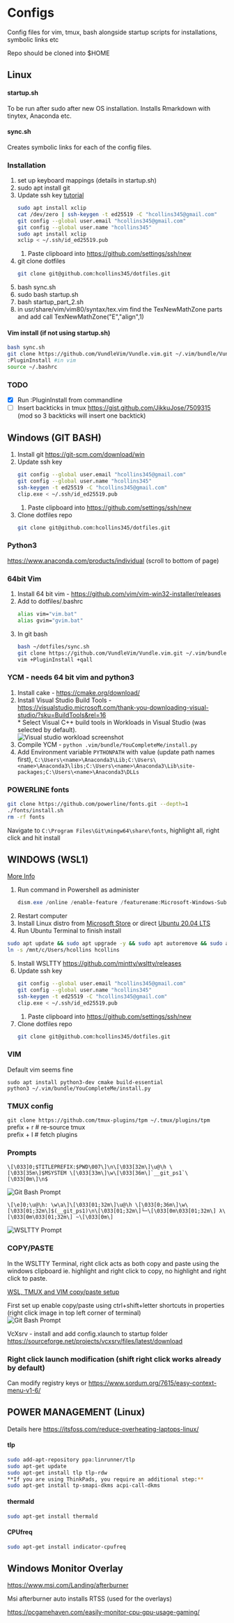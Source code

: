 Configs
=====================================================

Config files for vim, tmux, bash alongside startup scripts for
installations, symbolic links etc

Repo should be cloned into $HOME

Linux
-----------------------------------------------------

#### startup.sh
To be run after sudo after new OS installation. Installs Rmarkdown with
tinytex, Anaconda etc.

#### sync.sh
Creates symbolic links for each of the config files.

### Installation

1. set up keyboard mappings (details in startup.sh)
2. sudo apt install git 
3. Update ssh key [tutorial](https://help.github.com/articles/generating-a-new-ssh-key-and-adding-it-to-the-ssh-agent/)
    ```bash
    sudo apt install xclip
    cat /dev/zero | ssh-keygen -t ed25519 -C "hcollins345@gmail.com"
    git config --global user.email "hcollins345@gmail.com"
    git config --global user.name "hcollins345" 
    sudo apt install xclip
    xclip < ~/.ssh/id_ed25519.pub
    ```
    1. Paste clipboard into https://github.com/settings/ssh/new
4. git clone dotfiles
    ```bash
    git clone git@github.com:hcollins345/dotfiles.git
    ```
5. bash sync.sh
6. sudo bash startup.sh
7. bash startup_part_2.sh
8. in usr/share/vim/vim80/syntax/tex.vim find the TexNewMathZone parts and add 
      call TexNewMathZone("E","align",1)

#### Vim install (if not using startup.sh)
```bash
bash sync.sh 
git clone https://github.com/VundleVim/Vundle.vim.git ~/.vim/bundle/Vundle.vim
:PluginInstall #in vim
source ~/.bashrc
```

### TODO
- [x] Run :PluginInstall from commandline
- [ ] Insert backticks in tmux https://gist.github.com/JikkuJose/7509315
            (mod so 3 backticks will insert one backtick)

Windows (GIT BASH)
----------------------

1. Install git https://git-scm.com/download/win
2. Update ssh key 
    ```bash
    git config --global user.email "hcollins345@gmail.com" 
    git config --global user.name "hcollins345" 
    ssh-keygen -t ed25519 -C "hcollins345@gmail.com"
    clip.exe < ~/.ssh/id_ed25519.pub
    ```
    1. Paste clipboard into https://github.com/settings/ssh/new
3. Clone dotfiles repo
    ```bash
    git clone git@github.com:hcollins345/dotfiles.git
    ```
    
### Python3
https://www.anaconda.com/products/individual (scroll to bottom of page)

### 64bit Vim
1. Install 64 bit vim - https://github.com/vim/vim-win32-installer/releases
2. Add to dotfiles/.bashrc 
    ```bash
    alias vim="vim.bat"  
    alias gvim="gvim.bat"  
    ```
3. In git bash
    ```bash
    bash ~/dotfiles/sync.sh  
    git clone https://github.com/VundleVim/Vundle.vim.git ~/.vim/bundle/Vundle.vim
    vim +PluginInstall +qall
    ```

### YCM - needs 64 bit vim and python3
1. Install cake - https://cmake.org/download/
2. Install Visual Studio Build Tools - https://visualstudio.microsoft.com/thank-you-downloading-visual-studio/?sku=BuildTools&rel=16  
        * Select Visual C++ build tools in Workloads in Visual Studio (was selected by default).  
            ![Visual studio workload screenshot](https://github.com/hcollins345/random/blob/master/visual_studio_build_tools.png)
3. Compile YCM - ```python .vim/bundle/YouCompleteMe/install.py```
4. Add Environment variable ```PYTHONPATH``` with value (update path names first), ```C:\Users\<name>\Anaconda3\Lib;C:\Users\<name>\Anaconda3\libs;C:\Users\<name>\Anaconda3\Lib\site-packages;C:\Users\<name>\Anaconda3\DLLs```

### POWERLINE fonts
```bash
git clone https://github.com/powerline/fonts.git --depth=1
./fonts/install.sh
rm -rf fonts
```
Navigate to ```C:\Program Files\Git\mingw64\share\fonts```, highlight all, right click and hit install

WINDOWS (WSL1)
-------------------------------------------------------
[More Info](https://docs.microsoft.com/en-us/windows/wsl/install-win10)
1. Run command in Powershell as administer
    ```powershell
    dism.exe /online /enable-feature /featurename:Microsoft-Windows-Subsystem-Linux /all /norestart
    ```
2. Restart computer
3. Install Linux distro from [Microsoft Store](https://aka.ms/wslstore) or direct [Ubuntu 20.04 LTS](https://www.microsoft.com/store/apps/9n6svws3rx71)
4. Run Ubuntu Terminal to finish install
```bash
sudo apt update && sudo apt upgrade -y && sudo apt autoremove && sudo apt autoclean
ln -s /mnt/c/Users/hcollins hcollins
```
5. Install WSLTTY https://github.com/mintty/wsltty/releases
6. Update ssh key 
    ```bash
    git config --global user.email "hcollins345@gmail.com" 
    git config --global user.name "hcollins345" 
    ssh-keygen -t ed25519 -C "hcollins345@gmail.com"
    clip.exe < ~/.ssh/id_ed25519.pub
    ```
    1. Paste clipboard into https://github.com/settings/ssh/new
7. Clone dotfiles repo
    ```bash
    git clone git@github.com:hcollins345/dotfiles.git
    ```


### VIM
Default vim seems fine
```
sudo apt install python3-dev cmake build-essential
python3 ~/.vim/bundle/YouCompleteMe/install.py
```

### TMUX config
```git clone https://github.com/tmux-plugins/tpm ~/.tmux/plugins/tpm```  
prefix + r # re-source tmux  
prefix + I # fetch plugins

### Prompts
```
\[\033]0;$TITLEPREFIX:$PWD\007\]\n\[\033[32m\]\u@\h \[\033[35m\]$MSYSTEM \[\033[33m\]\w\[\033[36m\]`__git_ps1`\[\033[0m\]\n$
```  
![Git Bash Prompt](https://github.com/hcollins345/random/blob/master/PS1_gitbash.png)  

```
\[\e]0;\u@\h: \w\a\]\[\033[01;32m\]\u@\h \[\033[0;36m\]\w\[\033[01;32m\]$(__git_ps1)\n\[\033[01;32m\]└─\[\033[0m\033[01;32m\] λ\[\033[0m\033[01;32m\] ~\[\033[0m\]
```  
![WSLTTY Prompt](https://github.com/hcollins345/random/blob/master/PS1_WSLTTY.png)

### COPY/PASTE
In the WSLTTY Terminal, right click acts as both copy and paste using the windows clipboard ie. highlight and right click to copy, no highlight and right click to paste. 

[WSL, TMUX and VIM copy/paste setup](https://www.youtube.com/watch?v=_MgrjgQqDcE)

First set up enable copy/paste using ctrl+shift+letter shortcuts in properties (right click image in top left corner of terminal)  
![Git Bash Prompt](https://github.com/hcollins345/random/blob/master/WSLTTY_copy_paste_settings.png)

VcXsrv - install and add config.xlaunch to startup folder
https://sourceforge.net/projects/vcxsrv/files/latest/download

### Right click launch modification (shift right click works already by default)
Can modify registry keys or https://www.sordum.org/7615/easy-context-menu-v1-6/

POWER MANAGEMENT (Linux)
----------------------------------

Details here
https://itsfoss.com/reduce-overheating-laptops-linux/

#### tlp

```bash
sudo add-apt-repository ppa:linrunner/tlp
sudo apt-get update
sudo apt-get install tlp tlp-rdw
**If you are using ThinkPads, you require an additional step:**
sudo apt-get install tp-smapi-dkms acpi-call-dkms
```

#### thermald

```bash
sudo apt-get install thermald
```

#### CPUfreq

```bash
sudo apt-get install indicator-cpufreq
```

## Windows Monitor Overlay
https://www.msi.com/Landing/afterburner

Msi afterburner auto installs RTSS (used for the overlays)

https://pcgamehaven.com/easily-monitor-cpu-gpu-usage-gaming/







